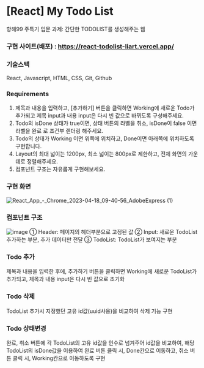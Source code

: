 # [React] My Todo List

항해99 주특기 입문 과제: 간단한 TODOLIST를 생성해주는 웹

### 구현 사이트(배포) : https://react-todolist-liart.vercel.app/

### 기술스택
React, Javascript, HTML, CSS, Git, Github

### Requirements

1. 제목과 내용을 입력하고, [추가하기] 버튼을 클릭하면 Working에 새로운 Todo가 추가되고 제목 input과 내용 input은 다시 빈 값으로 바뀌도록 구성해주세요.
2. Todo의 isDone 상태가 true이면, 상태 버튼의 라벨을 취소, isDone이 false 이면 라벨을 완료 로 조건부 렌더링 해주세요. 
3. Todo의 상태가 Working 이면 위쪽에 위치하고, Done이면 아래쪽에 위치하도록 구현합니다.
4. Layout의 최대 넓이는 1200px, 최소 넓이는 800px로 제한하고, 전체 화면의 가운데로 정렬해주세요.
5. 컴포넌트 구조는 자유롭게 구현해보세요.
    
### 구현 화면
![React_App_-_Chrome_2023-04-18_09-40-56_AdobeExpress (1)](https://user-images.githubusercontent.com/128367773/232642235-12e702f9-621d-4bde-8651-1abedacbaaec.gif)

### 컴포넌트 구조
![image](https://user-images.githubusercontent.com/128367773/232642145-6d4df64a-b603-4b2c-9677-5e8fe41f6ae3.png)
① Header: 페이지의 헤더부분으로 고정된 값
② Input: 새로운 TodoList 추가하는 부분, 추가 데이터만 전달
③ TodoList: TodoList가 보여지는 부분

### Todo 추가

제목과 내용을 입력한 후에, 추가하기 버튼을 클릭하면 Working에 새로운 TodoList가 추가되고, 제목과 내용 input은 다시 빈 값으로 초기화

### Todo 삭제

TodoList 추가시 지정했던 고유 id값(uuid사용)을 비교하여 삭제 기능 구현

### Todo 상태변경

완료, 취소 버튼에 각 TodoList의 고유 id값을 인수로 넘겨주어 id값을 비교하여, 해당 TodoList의 isDone값을 이용하여 완료 버튼 클릭 시, Done칸으로 이동하고, 취소 버튼 클릭 시, Working칸으로 이동하도록 구현

